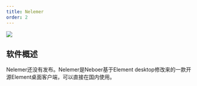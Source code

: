 ```yaml
---
title: Nelemer
order: 2
---
```


![](/nelemer_icon.png)

## 软件概述

Nelemer还没有发布。Nelemer是Neboer基于Element desktop修改来的一款开源Element桌面客户端，可以直接在国内使用。